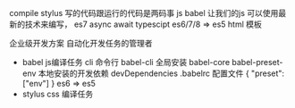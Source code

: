 compile
  stylus 
  写的代码跟运行的代码是两码事
  js 
  babel 让我们的js 可以使用最新的技术来编写，
  es7 async await
  typescipt
  es6/7/8 => es5
  html
  模板

企业级开发方案
自动化开发任务的管理者
- babel js编译任务
cli 命令行
babel-cli 全局安装
babel-core babel-preset-env 本地安装的开发依赖 devDependencies
.babelrc 配置文件
{
  "preset":["env"]
}
es6 => es5
- stylus css 编译任务
